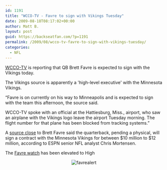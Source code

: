 ```yaml
---
id: 1191
title: "WCCO-TV - Favre to sign with Vikings Tuesday"
date: 2009-08-18T08:17:02+00:00
author: Matt B.
layout: post
guid: https://backseatfan.com/?p=1191
permalink: /2009/08/wcco-tv-favre-to-sign-with-vikings-tuesday/
categories:
  - NFL
---
```


<div class="entry">
  <p>
    <a href="http://wcco.com/vikings/brett.favre.minnesota.2.1133319.html">WCCO-TV</a> is reporting that QB Brett Favre is expected to sign with the Vikings today.
  </p>

  <p>
    The Vikings source is apparently a 'high-level executive' with the Minnesota Vikings.
  </p>

  <p>
    &#8220;Favre is on currently on his way to Minneapolis and is expected to sign with the team this afternoon, the source said.
  </p>

  <p>
    WCCO-TV spoke with an official at the Hattiesburg, Miss., airport, who saw an airplane with the Vikings logo leave the airport Tuesday morning. The flight number for that plane has been blocked from tracking systems.&#8221;
  </p>

  <p>
    A <a href="http://sports.espn.go.com/nfl/news/story?id=4406963">source close</a> to Brett Favre said the quarterback, pending a physical, will sign a contract with the Minnesota Vikings for between $10 million to $12 million, according to ESPN senior NFL analyst Chris Mortensen.
  </p>

  <p>
    The <a href="https://backseatfan.com/index.php/2009/08/favre-alert/">Favre watch</a> has been elevated to High
  </p>

  <p style="text-align: center;">
    <img class="size-medium wp-image-1195 aligncenter" title="favrealert" src="/images/2009/08/favrealert-214x300.jpg" alt="favrealert" width="214" height="300" srcset="/images/2009/08/favrealert-214x300.jpg 214w, /images/2009/08/favrealert.JPG 598w" sizes="(max-width: 214px) 100vw, 214px" />
  </p>
</div>
